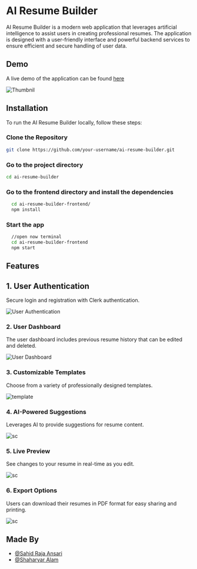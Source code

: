 # AI Resume Builder
AI Resume Builder is a modern web application that leverages artificial intelligence to assist users in creating professional resumes. The application is designed with a user-friendly interface and powerful backend services to ensure efficient and secure handling of user data.

## Demo

A live demo of the application can be found [here](https://main--ai-resume-builder-07.netlify.app/)

![Thumbnil](path/to/screenshot.png)

## Installation

To run the AI Resume Builder locally, follow these steps:

### Clone the Repository

```bash
git clone https://github.com/your-username/ai-resume-builder.git
```
### Go to the project directory
```bash
cd ai-resume-builder
```
### Go to the frontend directory and install the dependencies
```bash
  cd ai-resume-builder-frontend/
  npm install
```
### Start the app

```bash
  //open now terminal
  cd ai-resume-builder-frontend
  npm start
```



## Features

## 1. User Authentication

Secure login and registration with Clerk authentication.

![User Authentication](path/to/authentication-screenshot.png)


### 2. User Dashboard

The user dashboard includes previous resume history that can be edited and deleted.

![User Dashboard](path/to/screenshot.png)


### 3. Customizable Templates

Choose from a variety of professionally designed templates.

![template](path/to/screenshot.png)


### 4. AI-Powered Suggestions

Leverages AI to provide suggestions for resume content.

![sc](path/to/screenshot.png)


### 5. Live Preview

See changes to your resume in real-time as you edit.

![sc](path/to/screenshot.png)


### 6. Export Options

Users can download their resumes in PDF format for easy sharing and printing.

![sc](path/to/screenshot.png)



## Made By

- [@Sahid Raja Ansari](https://www.linkedin.com/in/sahidrajaansari/)
- [@Shaharyar Alam](https://www.linkedin.com/in/shaharyar-alam-305322208/) 

